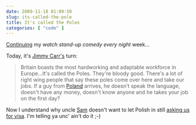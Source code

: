```yaml
---
date: 2009-11-18 01:09:50
slug: its-called-the-pole
title: It's called the Poles
categories: [ "code" ]
---
```


[Continuing](/?p=1562) my _watch stand-up comedy every night_ week...




Today, it's [Jimmy Carr's](http://www.jimmycarr.com/) turn:





> Britain boasts the most hardworking and adaptable workforce in Europe...It's called the Poles. They're bloody good. There's a lot of right wing people that say these poles come over here and take our jobs. If a guy from [Poland](http://en.wikipedia.org/wiki/Poland) arrives, he doesn't speak the language, doesn't have any money, doesn't know anyone and he takes your job on the first day?





Now I understand why uncle [Sam](http://en.wikipedia.org/wiki/Uncle_Sam) doesn't want to let Polish in still [asking us for visa](http://www.thenews.pl/international/artykul116448_kaczynski_not_hiding_disappointment_in_new_york.html). I'm telling ya unc' ain't do it ;-)
